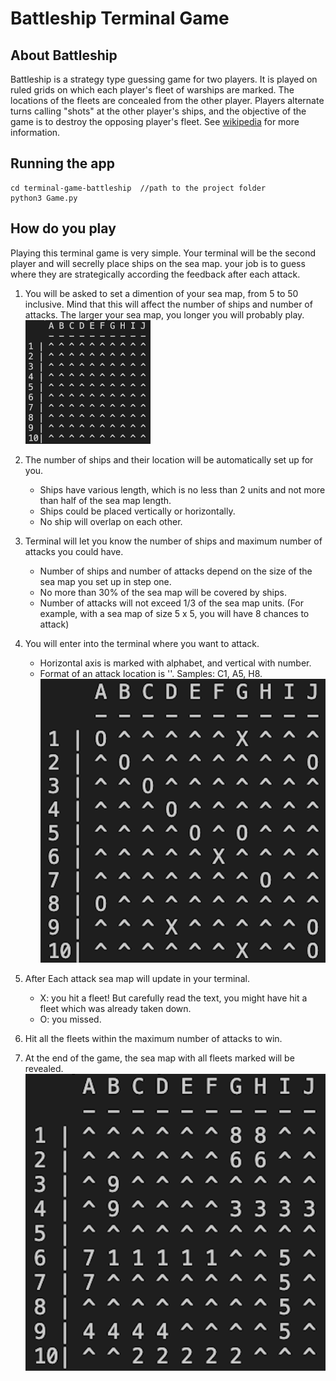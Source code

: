 # Battleship Terminal Game

## About Battleship
Battleship is a strategy type guessing game for two players. It is played on ruled grids on which each player's fleet of warships are marked. The locations of the fleets are concealed from the other player. Players alternate turns calling "shots" at the other player's ships, and the objective of the game is to destroy the opposing player's fleet. See [wikipedia](https://en.wikipedia.org/wiki/Battleship_(game)) for more information. 

## Running the app
```
cd terminal-game-battleship  //path to the project folder
python3 Game.py
```
## How do you play
Playing this terminal game is very simple. Your terminal will be the second player and will secrelly place ships on the sea map. 
your job is to guess where they are strategically according the feedback after each attack. 
  1. You will be asked to set a dimention of your sea map, from 5 to 50 inclusive.
     Mind that this will affect the number of ships and number of attacks. The larger your sea map, you longer you will probably play.
     <img src="/images/start.png" alt="Sceenshot of sea map at game start" width="200"/>
     
  3. The number of ships and their location will be automatically set up for you.
     - Ships have various length, which is no less than 2 units and not more than half of the sea map length.
     - Ships could be placed vertically or horizontally.
     - No ship will overlap on each other.
  4. Terminal will let you know the number of ships and maximum number of attacks you could have.
     - Number of ships and number of attacks depend on the size of the sea map you set up in step one.
     - No more than 30% of the sea map will be covered by ships.
     - Number of attacks will not exceed 1/3 of the sea map units. (For example, with a sea map of size 5 x 5, you will have 8 chances to attack)
  5. You will enter into the terminal where you want to attack.
     - Horizontal axis is marked with alphabet, and vertical with number. 
     - Format of an attack location is '<alphabet><number>'. Samples: C1, A5, H8.
     ![Screenshot of sea map after several attacks](/images/attacks.png)
    
  6. After Each attack sea map will update in your terminal.
     - X: you hit a fleet! But carefully read the text, you might have hit a fleet which was already taken down. 
     - O: you missed.
  7. Hit all the fleets within the maximum number of attacks to win.
  8. At the end of the game, the sea map with all fleets marked will be revealed.
     ![Screenshot of sea map at the end of the game](/images/over.png)
     

